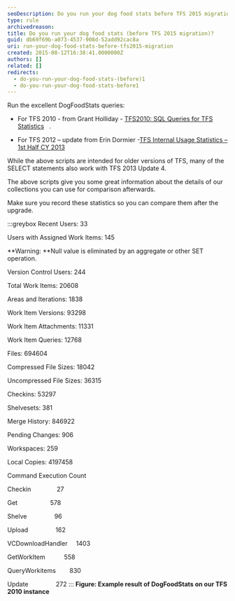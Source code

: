 ```yaml
---
seoDescription: Do you run your dog food stats before TFS 2015 migration? Boost statistics and insights on your Team Foundation Server (TFS) instance with these DogFoodStats queries.
type: rule
archivedreason:
title: Do you run your dog food stats (before TFS 2015 migration)?
guid: db69f69b-a073-4537-908d-52add92cac8a
uri: run-your-dog-food-stats-before-tfs2015-migration
created: 2015-08-12T16:38:41.0000000Z
authors: []
related: []
redirects:
  - do-you-run-your-dog-food-stats-(before)1
  - do-you-run-your-dog-food-stats-before1
---
```


Run the excellent DogFoodStats queries:

- For TFS 2010 - from Grant Holliday - [TFS2010: SQL Queries for TFS Statistics](https://web.archive.org/web/20150921185130/http://blogs.msdn.com/b/granth/archive/2009/10/23/tfs2010-sql-queries-for-tfs-statistics.aspx)   .

- For TFS 2012 – update from Erin Dormier -[TFS Internal Usage Statistics – 1st Half CY 2013](https://devblogs.microsoft.com/devops/tfs-internal-usage-statistics-1st-half-cy-2013-2/)

<!--endintro-->

While the above scripts are intended for older versions of TFS, many of the SELECT statements also work with TFS 2013 Update 4.

The above scripts give you some great information about the details of our collections you can use for comparison afterwards.

Make sure you record these statistics so you can compare them after the upgrade.

:::greybox
Recent Users: 33

Users with Assigned Work Items: 145

**Warning: **Null value is eliminated by an aggregate or other SET operation.

Version Control Users: 244

Total Work Items: 20608

Areas and Iterations: 1838

Work Item Versions: 93298

Work Item Attachments: 11331

Work Item Queries: 12768

Files: 694604

Compressed File Sizes: 18042

Uncompressed File Sizes: 36315

Checkins: 53297

Shelvesets: 381

Merge History: 846922

Pending Changes: 906

Workspaces: 259

Local Copies: 4197458

Command Execution Count

Checkin               27

Get                   578

Shelve                96

Upload                162

VCDownloadHandler     1403

GetWorkItem           558

QueryWorkitems        830

Update                272
:::
**Figure: Example result of DogFoodStats on our TFS 2010 instance**
